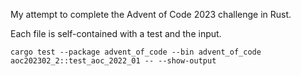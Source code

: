 My attempt to complete the Advent of Code 2023 challenge in Rust.

Each file is self-contained with a test and the input.  

```cargo test --package advent_of_code --bin advent_of_code aoc202302_2::test_aoc_2022_01 -- --show-output```
